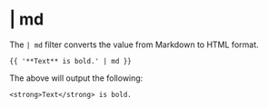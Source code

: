 # | md

The `| md` filter converts the value from Markdown to HTML format.

    {{ '**Text** is bold.' | md }}

The above will output the following:

    <strong>Text</strong> is bold.
